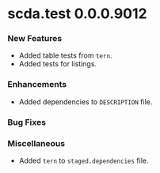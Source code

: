 # scda.test 0.0.0.9012

### New Features
* Added table tests from `tern`.
* Added tests for listings.

### Enhancements
* Added dependencies to `DESCRIPTION` file.

### Bug Fixes

### Miscellaneous
* Added `tern` to `staged.dependencies` file.
